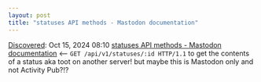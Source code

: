 ```yaml
---
layout: post
title: "statuses API methods - Mastodon documentation"
---
```

[Discovered](http://rolandtanglao.com/2020/07/29/p1-blogthis-checkvist-list-links-to-blog/): Oct 15, 2024 08:10  [statuses API methods - Mastodon documentation](https://docs.joinmastodon.org/methods/statuses/#get) <-- `GET /api/v1/statuses/:id HTTP/1.1` to get the contents of a status aka toot on another server! but maybe this is Mastodon only and not Activity Pub?!?
